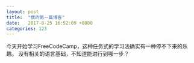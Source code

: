 ```yaml
---
layout: post
title:  "我的第一篇博客"
date:   2017-8-25 16:52:09 +0800
categories: 123
---
```

今天开始学习FreeCodeCamp，这种任务式的学习法确实有一种停不下来的乐趣。
没有相关的语言基础，不知道能进行到哪一步？
